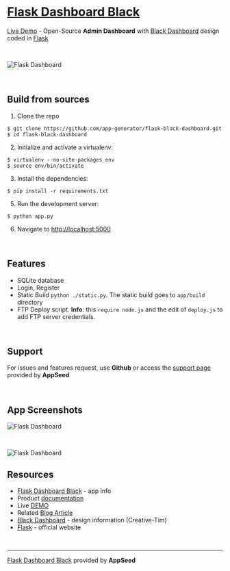 # [Flask Dashboard Black](https://appseed.us/admin-dashboards/flask-dashboard-black)

[Live Demo](https://flask-black-dashboard.appseed.us/) - Open-Source **Admin Dashboard** with [Black Dashboard](https://www.creative-tim.com/product/black-dashboard) design coded in [Flask](http://flask.pocoo.org/)

<br />

![Flask Dashboard](https://github.com/app-generator/flask-black-dashboard/blob/master/screenshots/flask-black-dashboard-intro.gif)

<br />

## Build from sources

1. Clone the repo
  ```
  $ git clone https://github.com/app-generator/flask-black-dashboard.git
  $ cd flask-black-dashboard
  ```

2. Initialize and activate a virtualenv:
  ```
  $ virtualenv --no-site-packages env
  $ source env/bin/activate
  ```

3. Install the dependencies:
  ```
  $ pip install -r requirements.txt
  ```

5. Run the development server:
  ```
  $ python app.py
  ```

6. Navigate to [http://localhost:5000](http://localhost:5000)

<br />

## Features

- SQLite database
- Login, Register
- Static Build `python ./static.py`. The static build goes to `app/build` directory 
- FTP Deploy script. **Info**: this `require node.js` and the edit of `deploy.js` to add FTP server credentials. 

<br />

## Support

For issues and features request, use **Github** or access the [support page](https://appseed.us/support) provided by **AppSeed** 

<br />

## App Screenshots

![Flask Dashboard](https://github.com/app-generator/flask-black-dashboard/blob/master/screenshots/flask-black-dashboard-login.jpg)

<br />

![Flask Dashboard](https://github.com/app-generator/flask-black-dashboard/blob/master/screenshots/flask-black-dashboard-notif.jpg)

## Resources

 - [Flask Dashboard Black](https://appseed.us/admin-dashboards/flask-dashboard-black) - app info
 - Product [documentation](https://docs.appseed.us/admin-dashboards/flask-dashboard-black/)
 - Live [DEMO](https://flask-black-dashboard.appseed.us/)
 - Related [Blog Article](https://blog.appseed.us/flask-apps-and-open-source-flask-dashboards/)
 - [Black Dashboard](https://www.creative-tim.com/product/black-dashboard) - design information (Creative-Tim)
 - [Flask](http://flask.pocoo.org/) - official website
 
<br />
 
---
[Flask Dashboard Black](https://appseed.us/admin-dashboards/flask-dashboard-black) provided by **AppSeed**
